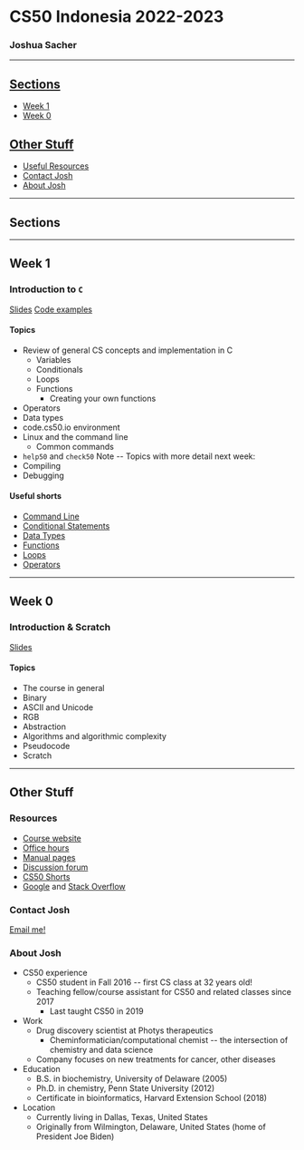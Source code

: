 # CS50 Indonesia 2022-2023

### Joshua Sacher

---

## [Sections](#sections)
<!--
* [Week 10](#week-10)
* [Week 9](#week-9)
* [Week 8](#week-8)
* [Week 7](#week-7)
* [Week 6](#week-6)
* [Week 5](#week-5)
* [Week 4](#week-4)
* [Week 3](#week-3)
* [Week 2](#week-2) -->
* [Week 1](#week-1)
* [Week 0](#week-0)

## [Other Stuff](#other-stuff)

* [Useful Resources](#resources)
* [Contact Josh](#contact-josh)
* [About Josh](#about-josh)

---

## Sections

---
<!--
## Week 10

---


## Week 9

---

## Week 8

---

## Week 7

---

## Week 6

---

## Week 5

---

## Week 4

---

## Week 3

---

## Week 2

---  -->

## Week 1

### Introduction to `C`

[Slides](https://docs.google.com/presentation/d/1t43WQ7vsfRzfog0XPh2QiBpVIlVgTqsG7-zeQT0cTfA/edit?usp=sharing)
[Code examples](https://github.com/jrsacher/jrsacher.github.io/tree/master/cs50/sections/section1)

#### Topics

+ Review of general CS concepts and implementation in C
  + Variables
  + Conditionals
  + Loops
  + Functions
    + Creating your own functions
+ Operators
+ Data types
+ code.cs50.io environment
+ Linux and the command line
  + Common commands
+ `help50` and `check50`
Note -- Topics with more detail next week:
+ Compiling
+ Debugging

#### Useful shorts

+ [Command Line](https://cs50.harvard.edu/indonesia/2023/shorts/command_line/)
+ [Conditional Statements](https://cs50.harvard.edu/indonesia/2023/shorts/conditional_statements/)
+ [Data Types](https://cs50.harvard.edu/indonesia/2023/shorts/data_types/)
+ [Functions](https://cs50.harvard.edu/indonesia/2023/shorts/functions/)
+ [Loops](https://cs50.harvard.edu/indonesia/2023/shorts/loops/)
+ [Operators](https://cs50.harvard.edu/indonesia/2023/shorts/operators/)

---

## Week 0

### Introduction & Scratch

[Slides](https://docs.google.com/presentation/d/1F2fm4BKXKPCg_HTDK9pK0OA1FT8UgjKWapsorvG1ADQ/edit?usp=sharing)

#### Topics

+ The course in general
+ Binary
+ ASCII and Unicode
+ RGB
+ Abstraction
+ Algorithms and algorithmic complexity
+ Pseudocode
+ Scratch

---

## Other Stuff

### Resources

+ [Course website](https://cs50.harvard.edu/indonesia/2023/)
+ [Office hours](https://cs50.harvard.edu/indonesia/2023/hours/)
+ [Manual pages](https://manual.cs50.io/)
+ [Discussion forum](https://cs50.harvard.edu/indonesia/2023/ed/)
+ [CS50 Shorts](https://cs50.harvard.edu/indonesia/2023/shorts/)
+ [Google](https://www.google.com) and [Stack Overflow](https://www.stackoverflow.com)

### Contact Josh

[Email me!](mailto:josh@cs50.harvard.edu)

### About Josh

+ CS50 experience
  + CS50 student in Fall 2016 -- first CS class at 32 years old!
  + Teaching fellow/course assistant for CS50 and related classes since 2017
    + Last taught CS50 in 2019 
+ Work
  + Drug discovery scientist at Photys therapeutics
    + Cheminformatician/computational chemist -- the intersection of chemistry and data science
  + Company focuses on new treatments for cancer, other diseases 
+ Education
  + B.S. in biochemistry, University of Delaware (2005)
  + Ph.D. in chemistry, Penn State University (2012)
  + Certificate in bioinformatics, Harvard Extension School (2018)
+ Location
  + Currently living in Dallas, Texas, United States
  + Originally from Wilmington, Delaware, United States (home of President Joe Biden)
